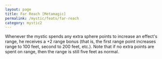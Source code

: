 ```yaml
---
layout: page
title: Far Reach [Metamagic]
permalink: /mystic/feats/far-reach
category: mystic2
---
```

Whenever the mystic spends any extra sphere points to increase an
effect's range, he receives a +2 range bonus (that is, the first range
point increases range to 100 feet, second to 200 feet, etc.). Note that
if no extra points are spent on range, then the range is still five feet
as normal.

